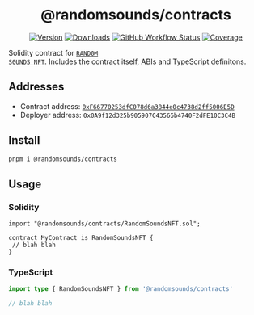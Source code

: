 <div align="center">

# @randomsounds/contracts

[![Version][v-badge-url]][npm-url] [![Downloads][dl-badge-url]][npm-url] [![GitHub Workflow Status][gh-actions-img]][github-actions] [![Coverage][cov-badge-url]][cov-url]

</div>

Solidity contract for <a href="https://randomsounds.wtf"><code>RAND0M S0UNDS NFT</code></a>. Includes the contract itself, ABIs and TypeScript definitons.

## Addresses

- Contract address: [`0xF66770253dfC078d6a3844e0c4738d2ff5006E5D`](https://polygonscan.com/token/0xf66770253dfc078d6a3844e0c4738d2ff5006e5d?a=0x0A9f12d325b905907C43566b4740F2dFE10C3C4B)
- Deployer address: `0x0A9f12d325b905907C43566b4740F2dFE10C3C4B`

## Install

```sh
pnpm i @randomsounds/contracts
```

## Usage

### Solidity

```solidity
import "@randomsounds/contracts/RandomSoundsNFT.sol";

contract MyContract is RandomSoundsNFT {
 // blah blah
}
```

### TypeScript

```ts
import type { RandomSoundsNFT } from '@randomsounds/contracts'

// blah blah
```

[v-badge-url]: https://img.shields.io/npm/v/@randomsounds/contracts.svg?style=for-the-badge&color=black&label=&logo=npm
[npm-url]: https://www.npmjs.com/package/@randomsounds/contracts
[dl-badge-url]: https://img.shields.io/npm/dt/@randomsounds/contracts?style=for-the-badge&color=black
[github-actions]: https://github.com/randomsounds-wtf/contracts/actions
[gh-actions-img]: https://img.shields.io/github/workflow/status/randomsounds-wtf/contracts/CI?style=for-the-badge&color=black&label=&logo=github
[cov-badge-url]: https://img.shields.io/coveralls/github/randomsounds-wtf/contracts?style=for-the-badge&color=black
[cov-url]: https://coveralls.io/github/randomsounds-wtf/contracts
